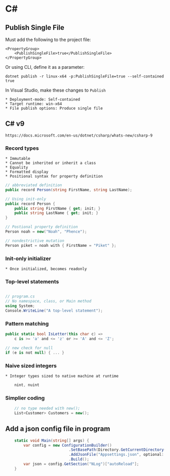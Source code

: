 # C#

## Publish Single File

Must add the following to the project file:

    <PropertyGroup>
        <PublishSingleFile>true</PublishSingleFile>
    </PropertyGroup>

Or using CLI, define it as a parameter:

    dotnet publish -r linux-x64 -p:PublishSingleFile=true --self-contained true 

In Visual Studio, make these changes to `Publish`

    * Deployment-mode: Self-contained
    * Target runtime: win-x64
    * File publish options: Produce single file

## C# v9
    https://docs.microsoft.com/en-us/dotnet/csharp/whats-new/csharp-9

### Record types
    * Immutable
    * Cannot be inherited or inherit a class
    * Equality
    * Formatted display
    * Positional syntax for property definition

```csharp
// abbreviated definition
public record Person(string FirstName, string LastName);

// Using init-only
public record Person {
    public string FirstName { get; init; }
    public string LastName { get; init; }
}

// Postional property definition
Person noah = new("Noah", "Phence");

// nondestrictive mutation
Person piket = noah with { FirstName = "Piket" };
```

### Init-only initializer
    * Once initialized, becomes readonly
### Top-level statements

```csharp

// program.cs
// No namespace, class, or Main method
using System;
Console.WriteLine("A top-level statement");
```

### Pattern matching

```csharp
public static bool IsLetter(this char c) =>
    c is >= 'a' and <= 'z' or >= 'A' and <= 'Z';

// new check for null
if (e is not null) { ... }
```

### Naive sized integers
    * Integer types sized to native machine at runtime

```csharp
    nint, nuint
```

### Simplier coding

```csharp
    // no type needed with new();
    List<Customer> Customers = new();
```
## Add a json config file in program

```csharp
    static void Main(string[] args) {
        var config = new ConfigurationBuilder()
                            .SetBasePath(Directory.GetCurrentDirectory())
                            .AddJsonFile("Appsettings.json", optional: true, reloadOnChange: true)
                            .Build();
        var json = config.GetSection("NLog")["autoReload"];
    }
```
